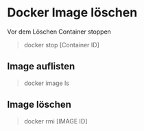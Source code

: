 # Docker Image löschen

Vor dem Löschen Container stoppen
> docker stop [Container ID]

## Image auflisten
> docker image ls

## Image löschen
> docker rmi [IMAGE ID]
